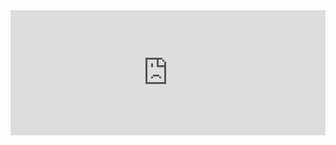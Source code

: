 <iframe 
  width="100%" 
  height="200" 
  scrolling="no" 
  frameborder="no" 
  allow="autoplay"
  src="https://w.soundcloud.com/player/?url=https%3A//api.soundcloud.com/tracks/{{ index .Params 0}}&color=%23ff5500&auto_play=false&hide_related=false&show_comments=true&show_user=true&show_reposts=false&show_teaser=true&visual=true">
</iframe>
